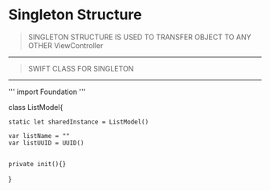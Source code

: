 # Singleton Structure 

> SINGLETON STRUCTURE IS USED TO TRANSFER OBJECT TO ANY OTHER ViewController
---

> SWIFT CLASS FOR SINGLETON
---

''' 
import Foundation
''' 

class ListModel{
    
    static let sharedInstance = ListModel()
    
    var listName = ""
    var listUUID = UUID()
    
    
    private init(){}
}
